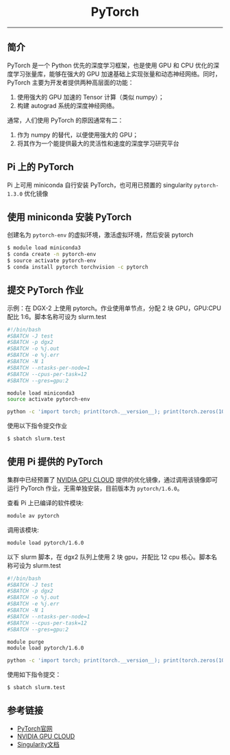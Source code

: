 # <center>PyTorch</center>

-----------

## 简介

PyTorch 是一个 Python 优先的深度学习框架，也是使用 GPU 和 CPU 优化的深度学习张量库，能够在强大的 GPU 加速基础上实现张量和动态神经网络。同时，PyTorch 主要为开发者提供两种高层面的功能：

1. 使用强大的 GPU 加速的 Tensor 计算（类似 numpy）；
2. 构建 autograd 系统的深度神经网络。

通常，人们使用 PyTorch 的原因通常有二：

1. 作为 numpy 的替代，以便使用强大的 GPU；
2. 将其作为一个能提供最大的灵活性和速度的深度学习研究平台

## Pi 上的 PyTorch

Pi 上可用 miniconda 自行安装 PyTorch，也可用已预置的 singularity `pytorch-1.3.0` 优化镜像

## 使用 miniconda 安装 PyTorch

创建名为 `pytorch-env` 的虚拟环境，激活虚拟环境，然后安装 pytorch

```bash
$ module load miniconda3
$ conda create -n pytorch-env
$ source activate pytorch-env
$ conda install pytorch torchvision -c pytorch
```

## 提交 PyTorch 作业

示例：在 DGX-2 上使用 pytorch。作业使用单节点，分配 2 块 GPU，GPU:CPU 配比 1:6。脚本名称可设为 slurm.test

```bash
#!/bin/bash
#SBATCH -J test
#SBATCH -p dgx2
#SBATCH -o %j.out
#SBATCH -e %j.err
#SBATCH -N 1
#SBATCH --ntasks-per-node=1
#SBATCH --cpus-per-task=12
#SBATCH --gres=gpu:2

module load miniconda3
source activate pytorch-env

python -c 'import torch; print(torch.__version__); print(torch.zeros(10,10).cuda().shape)'
```

使用以下指令提交作业

```bash
$ sbatch slurm.test
```



## 使用 Pi 提供的 PyTorch

集群中已经预置了 [NVIDIA GPU CLOUD](https://ngc.nvidia.com/) 提供的优化镜像，通过调用该镜像即可运行 PyTorch 作业，无需单独安装，目前版本为 `pytorch/1.6.0`。


查看 Pi 上已编译的软件模块:
```bash
module av pytorch
```

调用该模块:
```bash
module load pytorch/1.6.0
```

以下 slurm 脚本，在 dgx2 队列上使用 2 块 gpu，并配比 12 cpu 核心。脚本名称可设为 slurm.test

```bash
#!/bin/bash
#SBATCH -J test
#SBATCH -p dgx2
#SBATCH -o %j.out
#SBATCH -e %j.err
#SBATCH -N 1
#SBATCH --ntasks-per-node=1
#SBATCH --cpus-per-task=12
#SBATCH --gres=gpu:2

module purge
module load pytorch/1.6.0

python -c 'import torch; print(torch.__version__); print(torch.zeros(10,10).cuda().shape)'
```

使用如下指令提交：

```bash
$ sbatch slurm.test
```



## 参考链接

- [PyTorch官网](https://pytorch.org/)
- [NVIDIA GPU CLOUD](ngc.nvidia.com)
- [Singularity文档](https://sylabs.io/guides/3.5/user-guide/)
